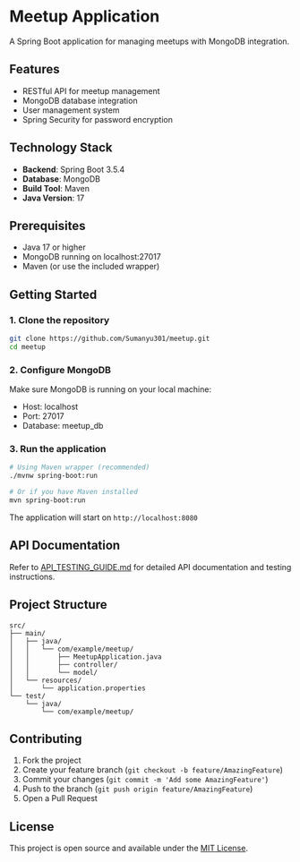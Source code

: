 # Meetup Application

A Spring Boot application for managing meetups with MongoDB integration.

## Features

- RESTful API for meetup management
- MongoDB database integration
- User management system
- Spring Security for password encryption

## Technology Stack

- **Backend**: Spring Boot 3.5.4
- **Database**: MongoDB
- **Build Tool**: Maven
- **Java Version**: 17

## Prerequisites

- Java 17 or higher
- MongoDB running on localhost:27017
- Maven (or use the included wrapper)

## Getting Started

### 1. Clone the repository

```bash
git clone https://github.com/Sumanyu301/meetup.git
cd meetup
```

### 2. Configure MongoDB

Make sure MongoDB is running on your local machine:

- Host: localhost
- Port: 27017
- Database: meetup_db

### 3. Run the application

```bash
# Using Maven wrapper (recommended)
./mvnw spring-boot:run

# Or if you have Maven installed
mvn spring-boot:run
```

The application will start on `http://localhost:8080`

## API Documentation

Refer to [API_TESTING_GUIDE.md](API_TESTING_GUIDE.md) for detailed API documentation and testing instructions.

## Project Structure

```
src/
├── main/
│   ├── java/
│   │   └── com/example/meetup/
│   │       ├── MeetupApplication.java
│   │       ├── controller/
│   │       └── model/
│   └── resources/
│       └── application.properties
└── test/
    └── java/
        └── com/example/meetup/
```

## Contributing

1. Fork the project
2. Create your feature branch (`git checkout -b feature/AmazingFeature`)
3. Commit your changes (`git commit -m 'Add some AmazingFeature'`)
4. Push to the branch (`git push origin feature/AmazingFeature`)
5. Open a Pull Request

## License

This project is open source and available under the [MIT License](LICENSE).
